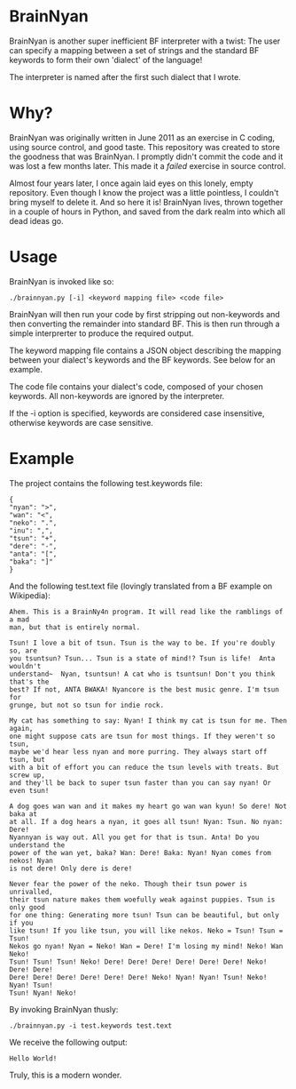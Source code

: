 BrainNyan
=========
BrainNyan is another super inefficient BF interpreter with a twist: The user can specify a mapping between a set of strings and the standard BF keywords to form their own 'dialect' of the language!

The interpreter is named after the first such dialect that I wrote.

Why?
====
BrainNyan was originally written in June 2011 as an exercise in C coding, using source control, and good taste. This repository was created to store the goodness that was BrainNyan. I promptly didn't commit the code and it was lost a few months later. This made it a _failed_ exercise in source control.

Almost four years later, I once again laid eyes on this lonely, empty repository. Even though I know the project was a little pointless, I couldn't bring myself to delete it. And so here it is! BrainNyan lives, thrown together in a couple of hours in Python, and saved from the dark realm into which all dead ideas go.

Usage
=====
BrainNyan is invoked like so:

    ./brainnyan.py [-i] <keyword mapping file> <code file>

BrainNyan will then run your code by first stripping out non-keywords and then converting the remainder into standard BF. This is then run through a simple interprerter to produce the required output.

The keyword mapping file contains a JSON object describing the mapping between your dialect's keywords and the BF keywords. See below for an example.

The code file contains your dialect's code, composed of your chosen keywords. All non-keywords are ignored by the interpreter.

If the -i option is specified, keywords are considered case insensitive, otherwise keywords are case sensitive.

Example
=======
The project contains the following test.keywords file:

    {
    "nyan": ">",
    "wan": "<",
    "neko": ".",
    "inu": ",",
    "tsun": "+",
    "dere": "-",
    "anta": "[",
    "baka": "]"
    }

And the following test.text file (lovingly translated from a BF example on Wikipedia):

    Ahem. This is a BrainNy4n program. It will read like the ramblings of a mad
    man, but that is entirely normal.

    Tsun! I love a bit of tsun. Tsun is the way to be. If you're doubly so, are
    you tsuntsun? Tsun... Tsun is a state of mind!? Tsun is life!  Anta wouldn't
    understand~  Nyan, tsuntsun! A cat who is tsuntsun! Don't you think that's the
    best? If not, ANTA BWAKA! Nyancore is the best music genre. I'm tsun for
    grunge, but not so tsun for indie rock.

    My cat has something to say: Nyan! I think my cat is tsun for me. Then again,
    one might suppose cats are tsun for most things. If they weren't so tsun,
    maybe we'd hear less nyan and more purring. They always start off tsun, but
    with a bit of effort you can reduce the tsun levels with treats. But screw up,
    and they'll be back to super tsun faster than you can say nyan! Or even tsun!

    A dog goes wan wan and it makes my heart go wan wan kyun! So dere! Not baka at
    at all. If a dog hears a nyan, it goes all tsun! Nyan: Tsun. No nyan: Dere!
    Nyannyan is way out. All you get for that is tsun. Anta! Do you understand the
    power of the wan yet, baka? Wan: Dere! Baka: Nyan! Nyan comes from nekos! Nyan
    is not dere! Only dere is dere!

    Never fear the power of the neko. Though their tsun power is unrivalled,
    their tsun nature makes them woefully weak against puppies. Tsun is only good
    for one thing: Generating more tsun! Tsun can be beautiful, but only if you
    like tsun! If you like tsun, you will like nekos. Neko = Tsun! Tsun = Tsun!
    Nekos go nyan! Nyan = Neko! Wan = Dere! I'm losing my mind! Neko! Wan Neko!
    Tsun! Tsun! Tsun! Neko! Dere! Dere! Dere! Dere! Dere! Dere! Neko! Dere! Dere!
    Dere! Dere! Dere! Dere! Dere! Dere! Neko! Nyan! Nyan! Tsun! Neko! Nyan! Tsun!
    Tsun! Nyan! Neko!

By invoking BrainNyan thusly:

    ./brainnyan.py -i test.keywords test.text

We receive the following output:

    Hello World!

Truly, this is a modern wonder.
